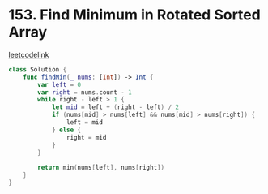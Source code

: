 # 153. Find Minimum in Rotated Sorted Array


[leetcodelink](https://leetcode.com/problems/find-minimum-in-rotated-sorted-array/)

```swift
class Solution {
    func findMin(_ nums: [Int]) -> Int {
        var left = 0
        var right = nums.count - 1
        while right - left > 1 {
            let mid = left + (right - left) / 2
            if (nums[mid] > nums[left] && nums[mid] > nums[right]) {
                left = mid
            } else {
                right = mid
            }
        }
        
        return min(nums[left], nums[right])
    }
}
```

